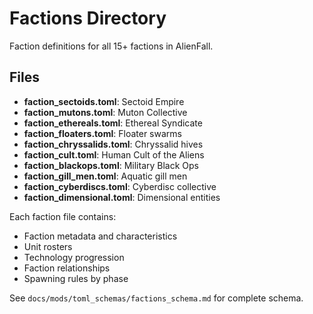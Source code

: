# Factions Directory

Faction definitions for all 15+ factions in AlienFall.

## Files

- **faction_sectoids.toml**: Sectoid Empire
- **faction_mutons.toml**: Muton Collective
- **faction_ethereals.toml**: Ethereal Syndicate
- **faction_floaters.toml**: Floater swarms
- **faction_chryssalids.toml**: Chryssalid hives
- **faction_cult.toml**: Human Cult of the Aliens
- **faction_blackops.toml**: Military Black Ops
- **faction_gill_men.toml**: Aquatic gill men
- **faction_cyberdiscs.toml**: Cyberdisc collective
- **faction_dimensional.toml**: Dimensional entities

Each faction file contains:
- Faction metadata and characteristics
- Unit rosters
- Technology progression
- Faction relationships
- Spawning rules by phase

See `docs/mods/toml_schemas/factions_schema.md` for complete schema.
